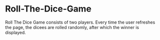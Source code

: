 # Roll-The-Dice-Game 
Roll The Dice Game consists of two players. Every time the user refreshes the page, the dicees are rolled randomly, after which the winner is displayed.
